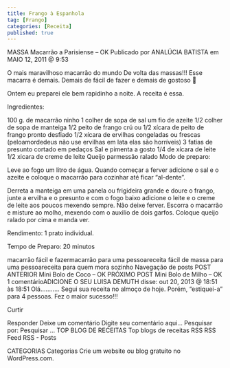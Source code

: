 ```yaml
---
title: Frango à Espanhola
tag: [Frango]
categories: [Receita]
published: true
---
```


MASSA
Macarrão a Parisiense – OK
Publicado por ANALÚCIA BATISTA em MAIO 12, 2011 @ 9:53

O mais maravilhoso macarrão do mundo
De volta das massas!!! Esse macarra é demais. Demais de fácil de fazer e demais de gostoso 🙂

Ontem eu preparei ele bem rapidinho a noite. A receita é essa.

Ingredientes:

100 g. de macarrão ninho
1 colher de sopa de sal
um fio de azeite
1/2 colher de sopa de manteiga
1/2 peito de frango crú ou 1/2 xícara de peito de frango pronto desfiado
1/2 xícara de ervilhas congeladas ou frescas (peloamordedeus não use ervilhas em lata elas são horríveis)
3 fatias de presunto cortado em pedaços
Sal e pimenta a gosto
1/4 de xícara de leite
1/2 xicara de creme de leite
Queijo parmessão ralado
Modo de preparo:

Leve ao fogo um litro de água. Quando começar a ferver adicione o sal e o azeite e coloque o macarrão para cozinhar até ficar “al-dente”.

Derreta a manteiga em uma panela ou frigideira grande e doure o frango, junte a ervilha e o presunto e com o fogo baixo adicione o leite e o creme de leite aos poucos mexendo sempre. Não deixe ferver. Escorra o macarrão e misture ao molho, mexendo com o auxilio de dois garfos. Coloque queijo ralado por cima e manda ver.

Rendimento: 1 prato individual.

Tempo de Preparo: 20 minutos



macarrão fácil e fazermacarrão para uma pessoareceita fácil de massa para uma pessoareceita para quem mora sozinho
Navegação de posts
POST ANTERIOR
Mini Bolo de Coco – OK
PRÓXIMO POST
Mini Bolo de Milho – OK
1 comentárioADICIONE O SEU
LUISA DEMUTH disse:
out 20, 2013 @ 18:51 às 18:51
Olá……….. Segui sua receita no almoço de hoje. Porém, “estiquei-a” para 4 pessoas. Fez o maior sucesso!!!

Curtir

Responder
Deixe um comentário
Digite seu comentário aqui...
Pesquisar por:
Pesquisar …
TOP BLOG DE RECEITAS
Top blogs de receitas
RSS
RSS Feed RSS - Posts

CATEGORIAS
Categorias
Crie um website ou blog gratuito no WordPress.com.
